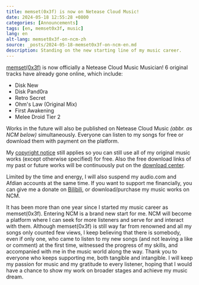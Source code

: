 ```yaml
---
title: memset(0x3f) is now on Netease Cloud Music!
date: 2024-05-18 12:55:28 +0800
categories: [Announcements]
tags: [en, memset0x3f, music]
lang: en
alt-lang: memset0x3f-on-ncm-zh
source: _posts/2024-05-18-memset0x3f-on-ncm-en.md
description: Standing on the new starting line of my music career.
---
```


[memset(0x3f)](https://music.163.com/#/artist?id=61854940) is now officially a Netease Cloud Music Musician! 6 original tracks have already gone online, which include:

- Disk New
- Disk Pand0ra
- Retro Secret
- Ohm's Law (Original Mix)
- First Awakening
- Melee Droid Tier 2

Works in the future will also be published on Netease Cloud Music _(abbr. as NCM below)_ simultaneously. Everyone can listen to my songs for free or download them with payment on the platform.

My [copyright notice](/static-pages/memset0x3f-license-en) still applies so you can still use all of my original music works (except otherwise specified) for free. Also the free download links of my past or future works will be continuously put on the [download center](/downloads).

Limited by the time and energy, I will also suspend my audio.com and Afdian accounts at the same time. If you want to support me financially, you can give me a donate on [Bilibili](https://space.bilibili.com/40201225), or download/purchase my music works on NCM.

It has been more than one year since I started my music career as memset(0x3f). Entering NCM is a brand new start for me. NCM will become a platform where I can seek for more listeners and serve for and interact with them. Although memset(0x3f) is still way far from renowned and all my songs only counted few views, I keep believing that there is somebody, even if only one, who came to listen to my new songs (and not leaving a like or comment) at the first time, witnessed the progress of my skills, and accompanied with me in the music world along the way. Thank you to everyone who keeps supporting me, both tangible and intangible. I will keep my passion for music and my gratitude to every listener, hoping that I would have a chance to show my work on broader stages and achieve my music dream.
